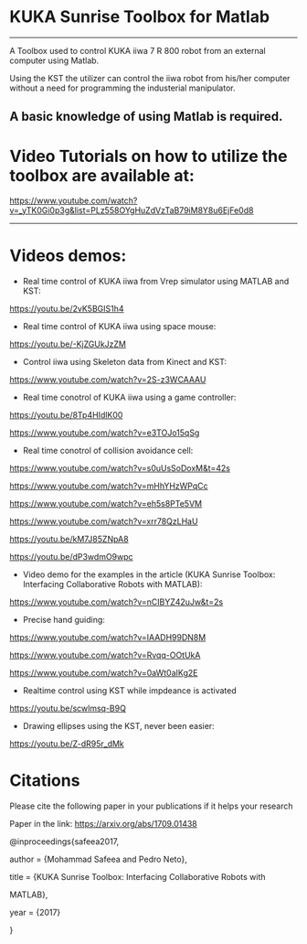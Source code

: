 

# KUKA Sunrise Toolbox for Matlab
--------------------------------------
A Toolbox used to control KUKA iiwa 7 R 800 robot from an external computer using Matlab.

Using the KST the utilizer can control the iiwa robot from his/her computer without a need for programming  the industerial manipulator.

A basic knowledge of using Matlab is required.
------------------------------------------

# Video Tutorials on how to utilize the toolbox are available at:

https://www.youtube.com/watch?v=_yTK0Gi0p3g&list=PLz558OYgHuZdVzTaB79iM8Y8u6EjFe0d8

-----------------

# Videos demos:
* Real time control of KUKA iiwa from Vrep simulator using MATLAB and KST:

https://youtu.be/2vK5BGIS1h4

* Real time control of KUKA iiwa using space mouse:

https://youtu.be/-KjZGUkJzZM

* Control iiwa using Skeleton data from Kinect and KST:

https://www.youtube.com/watch?v=2S-z3WCAAAU

* Real time conotrol of KUKA iiwa using a game controller:

https://youtu.be/8Tp4HIdlK00

https://www.youtube.com/watch?v=e3TOJo15qSg

* Real time conotrol of collision avoidance cell:

https://www.youtube.com/watch?v=s0uUsSoDoxM&t=42s

https://www.youtube.com/watch?v=mHhYHzWPqCc

https://www.youtube.com/watch?v=eh5s8PTe5VM

https://www.youtube.com/watch?v=xrr78QzLHaU

https://youtu.be/kM7J85ZNpA8

https://youtu.be/dP3wdmO9wpc



* Video demo for the examples in the article (KUKA Sunrise Toolbox: Interfacing Collaborative Robots with
MATLAB):

https://www.youtube.com/watch?v=nCIBYZ42uJw&t=2s

* Precise hand guiding:

https://www.youtube.com/watch?v=IAADH99DN8M

https://www.youtube.com/watch?v=Rvqq-OOtUkA

https://www.youtube.com/watch?v=0aWt0aIKg2E

* Realtime control using KST while impdeance is activated

https://youtu.be/scwlmsq-B9Q

* Drawing ellipses using the KST, never been easier:

https://youtu.be/Z-dR95r_dMk




# Citations

Please cite the following paper in your publications if it helps your research 

Paper in the link: https://arxiv.org/abs/1709.01438

@inproceedings{safeea2017,

  author = {Mohammad Safeea and Pedro Neto},
  
  title = {KUKA Sunrise Toolbox: Interfacing Collaborative Robots with
  
MATLAB},

  year = {2017}
  
  }



